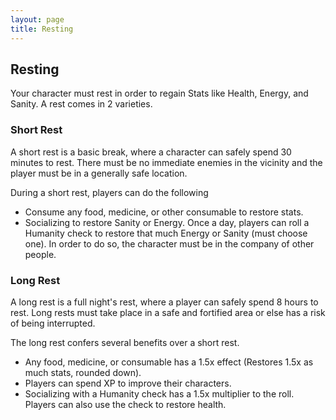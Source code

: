 ```yaml
---
layout: page
title: Resting
---
```


## Resting ##

Your character must rest in order to regain Stats like Health, Energy, and Sanity. A rest comes in 2 varieties.


### Short Rest ###

A short rest is a basic break, where a character can safely spend 30 minutes to rest. There must be no immediate enemies in the vicinity and the player must be in a generally safe location.

During a short rest, players can do the following

- Consume any food, medicine, or other consumable to restore stats.
- Socializing to restore Sanity or Energy. Once a day, players can roll a Humanity check to restore that much Energy or Sanity (must choose one). In order to do so, the character must be in the company of other people.



### Long Rest ###

A long rest is a full night's rest, where a player can safely spend 8 hours to rest. Long rests must take place in a safe and fortified area or else has a risk of being interrupted. 

The long rest confers several benefits over a short rest.

- Any food, medicine, or consumable has a 1.5x effect (Restores 1.5x as much stats, rounded down).
- Players can spend XP to improve their characters.
- Socializing with a Humanity check has a 1.5x multiplier to the roll. Players can also use the check to restore health.